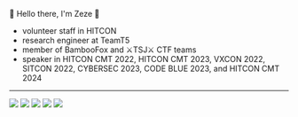 👋 Hello there, I'm Zeze 👋 
- volunteer staff in HITCON
- research engineer at TeamT5
- member of BambooFox and ⚔️TSJ⚔️ CTF teams
- speaker in HITCON CMT 2022, HITCON CMT 2023, VXCON 2022, SITCON 2022, CYBERSEC 2023, CODE BLUE 2023, and HITCON CMT 2024

<hr/>

![](http://github-profile-summary-cards.vercel.app/api/cards/profile-details?username=zeze-zeze&theme=github)
![](http://github-profile-summary-cards.vercel.app/api/cards/repos-per-language?username=zeze-zeze&theme=github)
![](http://github-profile-summary-cards.vercel.app/api/cards/most-commit-language?username=zeze-zeze&theme=github)
![](http://github-profile-summary-cards.vercel.app/api/cards/stats?username=zeze-zeze&theme=github)
![](http://github-profile-summary-cards.vercel.app/api/cards/productive-time?username=zeze-zeze&theme=github&utcOffset=8)
